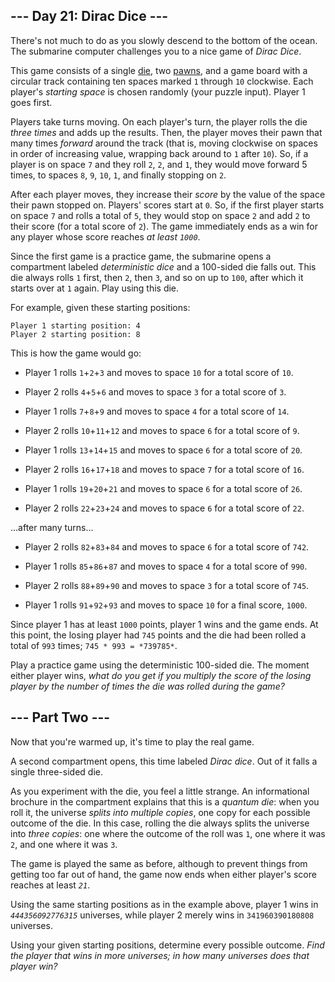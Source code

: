 ## --- Day 21: Dirac Dice --- ##

There's not much to do as you slowly descend to the bottom of the
ocean. The submarine computer challenges you to a nice game of *Dirac
Dice*.

This game consists of a single [die](https://en.wikipedia.org/wiki/Dice),
two [pawns](https://en.wikipedia.org/wiki/Glossary_of_board_games#piece),
and a game board with a circular track containing ten spaces marked `1`
through `10` clockwise. Each player's *starting space* is chosen
randomly (your puzzle input). Player 1 goes first.

Players take turns moving. On each player's turn, the player rolls the
die *three times* and adds up the results. Then, the player moves their
pawn that many times *forward* around the track (that is, moving
clockwise on spaces in order of increasing value, wrapping back around
to `1` after `10`). So, if a player is on space `7` and they roll `2`,
`2`, and `1`, they would move forward 5 times, to spaces `8`, `9`, `10`,
`1`, and finally stopping on `2`.

After each player moves, they increase their *score* by the value of
the space their pawn stopped on. Players' scores start at `0`. So, if
the first player starts on space `7` and rolls a total of `5`, they
would stop on space `2` and add `2` to their score (for a total score
of `2`). The game immediately ends as a win for any player whose score
reaches *at least `1000`*.

Since the first game is a practice game, the submarine opens a
compartment labeled *deterministic dice* and a 100-sided die falls out.
This die always rolls `1` first, then `2`, then `3`, and so on up to `100`,
after which it starts over at `1` again. Play using this die.

For example, given these starting positions:

    Player 1 starting position: 4
    Player 2 starting position: 8

This is how the game would go:

  * Player 1 rolls `1`+`2`+`3` and moves to space `10` for a total
    score of `10`.

  * Player 2 rolls `4`+`5`+`6` and moves to space `3` for a total score
    of `3`.

  * Player 1 rolls `7`+`8`+`9` and moves to space `4` for a total score
    of `14`.

  * Player 2 rolls `10`+`11`+`12` and moves to space `6` for a total
    score of `9`.

  * Player 1 rolls `13`+`14`+`15` and moves to space `6` for a total
    score of `20`.

  * Player 2 rolls `16`+`17`+`18` and moves to space `7` for a total
    score of `16`.

  * Player 1 rolls `19`+`20`+`21` and moves to space `6` for a total
    score of `26`.

  * Player 2 rolls `22`+`23`+`24` and moves to space `6` for a total
    score of `22`.

...after many turns...

  * Player 2 rolls `82`+`83`+`84` and moves to space `6` for a total
    score of `742`.

  * Player 1 rolls `85`+`86`+`87` and moves to space `4` for a total
    score of `990`.

  * Player 2 rolls `88`+`89`+`90` and moves to space `3` for a total
    score of `745`.

  * Player 1 rolls `91`+`92`+`93` and moves to space `10` for a final
    score, `1000`.

Since player 1 has at least `1000` points, player 1 wins and the game
ends. At this point, the losing player had `745` points and the die had
been rolled a total of `993` times; `745 * 993 = *739785*`.

Play a practice game using the deterministic 100-sided die. The moment
either player wins, *what do you get if you multiply the score of the
losing player by the number of times the die was rolled during the
game?*

## --- Part Two --- ##

Now that you're warmed up, it's time to play the real game.

A second compartment opens, this time labeled *Dirac dice*. Out of it
falls a single three-sided die.

As you experiment with the die, you feel a little strange. An
informational brochure in the compartment explains that this is a *quantum
die*: when you roll it, the universe *splits into multiple copies*, one
copy for each possible outcome of the die. In this case, rolling the
die always splits the universe into *three copies*: one where the
outcome of the roll was `1`, one where it was `2`, and one where it was
`3`.

The game is played the same as before, although to prevent things from
getting too far out of hand, the game now ends when either player's
score reaches at least *`21`*.

Using the same starting positions as in the example above, player 1
wins in *`444356092776315`* universes, while player 2 merely wins in `341960390180808`
universes.

Using your given starting positions, determine every possible outcome.
*Find the player that wins in more universes; in how many universes
does that player win?*
